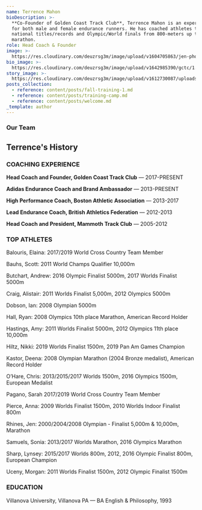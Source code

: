 ```yaml
---
name: Terrence Mahon
bioDescription: >-
  **Co-Founder of Golden Coast Track Club**, Terrence Mahon is an expert coach
  for both male and female endurance runners. He has coached athletes to
  national titles/records and Olympic/World finals from 800-meters up to the
  marathon.
role: Head Coach & Founder
image: >-
  https://res.cloudinary.com/deuzrsg3m/image/upload/v1604705863/jen-photos/_DSC2787_bqawhl.jpg
bio_image: >-
  https://res.cloudinary.com/deuzrsg3m/image/upload/v1642985390/gctc/1.jpg_vgtmhx.jpg
story_image: >-
  https://res.cloudinary.com/deuzrsg3m/image/upload/v1612730087/uploads/IMG_9472_z1ovo4.jpg
posts_collection:
  - reference: content/posts/fall-training-1.md
  - reference: content/posts/training-camp.md
  - reference: content/posts/welcome.md
_template: author
---
```


### Our Team

## Terrence's History

### COACHING EXPERIENCE

**Head Coach and Founder, Golden Coast Track Club** — 2017-PRESENT

**Adidas Endurance Coach and Brand Ambassador** — 2013-PRESENT

**High Performance Coach, Boston Athletic Association** — 2013-2017

**Lead Endurance Coach, British Athletics Federation** — 2012-2013

**Head Coach and President, Mammoth Track Club** — 2005-2012

### TOP ATHLETES

Balouris, Elaina: 2017/2019 World Cross Country Team Member

Bauhs, Scott: 2011 World Champs Qualifier 10,000m

Butchart, Andrew: 2016 Olympic Finalist 5000m, 2017 Worlds Finalist 5000m

Craig, Alistair: 2011 Worlds Finalist 5,000m, 2012 Olympics 5000m

Dobson, Ian: 2008 Olympian 5000m

Hall, Ryan: 2008 Olympics 10th place Marathon, American Record Holder

Hastings, Amy: 2011 Worlds Finalist 5000m, 2012 Olympics 11th place 10,000m

Hiltz, Nikki: 2019 Worlds Finalist 1500m, 2019 Pan Am Games Champion

Kastor, Deena: 2008 Olympian Marathon (2004 Bronze medalist), American Record Holder

O’Hare, Chris: 2013/2015/2017 Worlds 1500m, 2016 Olympics 1500m, European Medalist

Pagano, Sarah 2017/2019 World Cross Country Team Member

Pierce, Anna: 2009 Worlds Finalist 1500m, 2010 Worlds Indoor Finalist 800m

Rhines, Jen: 2000/2004/2008 Olympian - Finalist 5,000m & 10,000m, Marathon

Samuels, Sonia: 2013/2017 Worlds Marathon, 2016 Olympics Marathon

Sharp, Lynsey: 2015/2017 Worlds 800m, 2012, 2016 Olympic Finalist 800m, European Champion

Uceny, Morgan: 2011 Worlds Finalist 1500m, 2012 Olympic Finalist 1500m

### EDUCATION

Villanova University, Villanova PA — BA English & Philosophy, 1993
